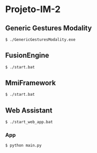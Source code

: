 # Projeto-IM-2

## Generic Gestures Modality

```bash
$ ./GenericGesturesModality.exe
```

## FusionEngine

```bash
$ ./start.bat
```

## MmiFramework

```bash
$ ./start.bat
```

## Web Assistant

```bash
$ ./start_web_app.bat
```

### App

```bash
$ python main.py
```
